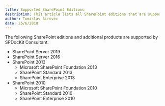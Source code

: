 ```yaml
---
title: Supported SharePoint Editions
description: This article lists all SharePoint editions that are supported by SPDocKit Consultant.
author: Tomislav Sirovec    
date: 25/6/2018
---
```

The following SharePoint editions and additional products are supported by SPDocKit Consultant:

* SharePoint Server 2019
* SharePoint Server 2016
* SharePoint 2013
  * Microsoft SharePoint Foundation 2013
  * SharePoint Standard 2013
  * SharePoint Enterprise 2013
* SharePoint 2010
  * Microsoft SharePoint Foundation 2010
  * SharePoint Standard 2010
  * SharePoint Enterprise 2010